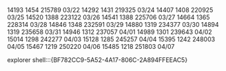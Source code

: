 
14193  1454 215789 03/22 
14292  1431 219325 03/24
14407  1408 220925 03/25
14520  1388 223122 03/26
14541  1388 225706 03/27
14664  1365 228314 03/28 
14846  1348 232591 03/29
14880  1319 234377 03/30 
14894  1319 235658 03/31 
14946  1312 237057 04/01 
14989  1301 239643 04/02
15014  1298 242277 04/03
15128  1285 245257 04/04
15395  1242 248003 04/05
15467  1219 250220 04/06 
15485  1218 251803 04/07

explorer shell:::{BF782CC9-5A52-4A17-806C-2A894FFEEAC5}